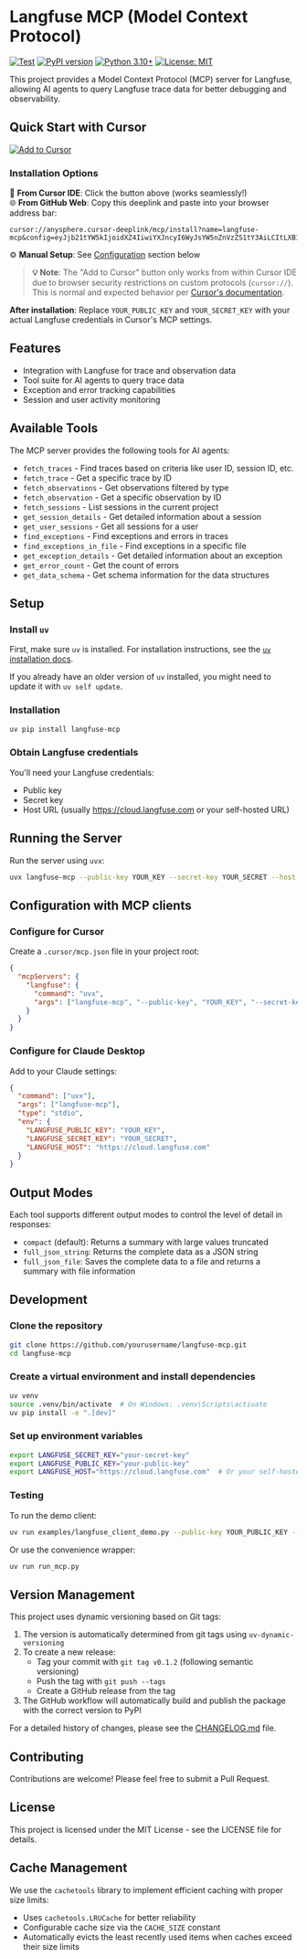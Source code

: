 # Langfuse MCP (Model Context Protocol)

[![Test](https://github.com/avivsinai/langfuse-mcp/actions/workflows/test.yml/badge.svg)](https://github.com/avivsinai/langfuse-mcp/actions/workflows/test.yml)
[![PyPI version](https://badge.fury.io/py/langfuse-mcp.svg)](https://badge.fury.io/py/langfuse-mcp)
[![Python 3.10+](https://img.shields.io/badge/python-3.10%2B-blue.svg)](https://www.python.org/downloads/)
[![License: MIT](https://img.shields.io/badge/License-MIT-yellow.svg)](https://opensource.org/licenses/MIT)

This project provides a Model Context Protocol (MCP) server for Langfuse, allowing AI agents to query Langfuse trace data for better debugging and observability.

## Quick Start with Cursor

<a href="cursor://anysphere.cursor-deeplink/mcp/install?name=langfuse-mcp&config=eyJjb21tYW5kIjoidXZ4IiwiYXJncyI6WyJsYW5nZnVzZS1tY3AiLCItLXB1YmxpYy1rZXkiLCJZT1VSX1BVQkxJQ19LRVkiLCItLXNlY3JldC1rZXkiLCJZT1VSX1NFQ1JFVF9LRVkiLCItLWhvc3QiLCJodHRwczovL2Nsb3VkLmxhbmdmdXNlLmNvbSJdfQ==">
  <img src="https://img.shields.io/badge/Add%20to-Cursor-blue?style=for-the-badge&logo=cursor" alt="Add to Cursor">
</a>

### Installation Options

🎯 **From Cursor IDE**: Click the button above (works seamlessly!)  
🌐 **From GitHub Web**: Copy this deeplink and paste into your browser address bar:
```
cursor://anysphere.cursor-deeplink/mcp/install?name=langfuse-mcp&config=eyJjb21tYW5kIjoidXZ4IiwiYXJncyI6WyJsYW5nZnVzZS1tY3AiLCItLXB1YmxpYy1rZXkiLCJZT1VSX1BVQkxJQ19LRVkiLCItLXNlY3JldC1rZXkiLCJZT1VSX1NFQ1JFVF9LRVkiLCItLWhvc3QiLCJodHRwczovL2Nsb3VkLmxhbmdmdXNlLmNvbSJdfQ==
```
⚙️ **Manual Setup**: See [Configuration](#configuration-with-mcp-clients) section below

> **💡 Note**: The "Add to Cursor" button only works from within Cursor IDE due to browser security restrictions on custom protocols (`cursor://`). This is normal and expected behavior per [Cursor's documentation](https://docs.cursor.com/deeplinks).

**After installation**: Replace `YOUR_PUBLIC_KEY` and `YOUR_SECRET_KEY` with your actual Langfuse credentials in Cursor's MCP settings.

## Features

- Integration with Langfuse for trace and observation data
- Tool suite for AI agents to query trace data
- Exception and error tracking capabilities
- Session and user activity monitoring

## Available Tools

The MCP server provides the following tools for AI agents:

- `fetch_traces` - Find traces based on criteria like user ID, session ID, etc.
- `fetch_trace` - Get a specific trace by ID
- `fetch_observations` - Get observations filtered by type
- `fetch_observation` - Get a specific observation by ID
- `fetch_sessions` - List sessions in the current project
- `get_session_details` - Get detailed information about a session
- `get_user_sessions` - Get all sessions for a user
- `find_exceptions` - Find exceptions and errors in traces
- `find_exceptions_in_file` - Find exceptions in a specific file
- `get_exception_details` - Get detailed information about an exception
- `get_error_count` - Get the count of errors
- `get_data_schema` - Get schema information for the data structures

## Setup

### Install `uv`

First, make sure `uv` is installed. For installation instructions, see the [`uv` installation docs](https://docs.astral.sh/uv/getting-started/installation/).

If you already have an older version of `uv` installed, you might need to update it with `uv self update`.

### Installation

```bash
uv pip install langfuse-mcp
```

### Obtain Langfuse credentials

You'll need your Langfuse credentials:
- Public key
- Secret key
- Host URL (usually https://cloud.langfuse.com or your self-hosted URL)

## Running the Server

Run the server using `uvx`:

```bash
uvx langfuse-mcp --public-key YOUR_KEY --secret-key YOUR_SECRET --host https://cloud.langfuse.com
```

## Configuration with MCP clients

### Configure for Cursor

Create a `.cursor/mcp.json` file in your project root:

```json
{
  "mcpServers": {
    "langfuse": {
      "command": "uvx",
      "args": ["langfuse-mcp", "--public-key", "YOUR_KEY", "--secret-key", "YOUR_SECRET", "--host", "https://cloud.langfuse.com"]
    }
  }
}
```

### Configure for Claude Desktop

Add to your Claude settings:

```json
{
  "command": ["uvx"],
  "args": ["langfuse-mcp"],
  "type": "stdio",
  "env": {
    "LANGFUSE_PUBLIC_KEY": "YOUR_KEY",
    "LANGFUSE_SECRET_KEY": "YOUR_SECRET",
    "LANGFUSE_HOST": "https://cloud.langfuse.com"
  }
}
```

## Output Modes

Each tool supports different output modes to control the level of detail in responses:

- `compact` (default): Returns a summary with large values truncated
- `full_json_string`: Returns the complete data as a JSON string
- `full_json_file`: Saves the complete data to a file and returns a summary with file information

## Development

### Clone the repository

```bash
git clone https://github.com/yourusername/langfuse-mcp.git
cd langfuse-mcp
```

### Create a virtual environment and install dependencies

```bash
uv venv
source .venv/bin/activate  # On Windows: .venv\Scripts\activate
uv pip install -e ".[dev]"
```

### Set up environment variables

```bash
export LANGFUSE_SECRET_KEY="your-secret-key"
export LANGFUSE_PUBLIC_KEY="your-public-key"
export LANGFUSE_HOST="https://cloud.langfuse.com"  # Or your self-hosted URL
```

### Testing

To run the demo client:

```bash
uv run examples/langfuse_client_demo.py --public-key YOUR_PUBLIC_KEY --secret-key YOUR_SECRET_KEY
```

Or use the convenience wrapper:

```bash
uv run run_mcp.py
```

## Version Management

This project uses dynamic versioning based on Git tags:

1. The version is automatically determined from git tags using `uv-dynamic-versioning`
2. To create a new release:
   - Tag your commit with `git tag v0.1.2` (following semantic versioning)
   - Push the tag with `git push --tags`
   - Create a GitHub release from the tag
3. The GitHub workflow will automatically build and publish the package with the correct version to PyPI

For a detailed history of changes, please see the [CHANGELOG.md](CHANGELOG.md) file.

## Contributing

Contributions are welcome! Please feel free to submit a Pull Request.

## License

This project is licensed under the MIT License - see the LICENSE file for details.

## Cache Management

We use the `cachetools` library to implement efficient caching with proper size limits:

- Uses `cachetools.LRUCache` for better reliability
- Configurable cache size via the `CACHE_SIZE` constant
- Automatically evicts the least recently used items when caches exceed their size limits
